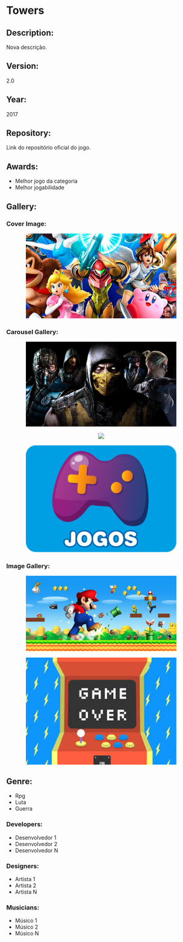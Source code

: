 # Towers

## Description:
   Nova descrição.

## Version:
   2.0

## Year:
   2017

## Repository:
   Link do repositório oficial do jogo.

## Awards:
   - Melhor jogo da categoria
   - Melhor jogabilidade

## Gallery:
### Cover Image:
   <p align="center"><img width="400"src="https://github.com/unbgames/game-template/blob/master/gallery_img/cover_image/game5.jpg"></p>

### Carousel Gallery:
   <p align="center"><img width="400"src="https://github.com/unbgames/game-template/blob/master/gallery_img/carousel_gallery/game2.jpeg"></p>
   <p align="center"><img width="400"src="hhttps://github.com/unbgames/game-template/blob/master/gallery_img/carousel_gallery/game3.jpg"></p>
   <p align="center"><img width="400"src="https://github.com/unbgames/game-template/blob/master/gallery_img/carousel_gallery/game4.png"></p>

### Image Gallery:
   <p align="center"><img width="400"src="https://github.com/unbgames/game-template/blob/master/gallery_img/image_gallery/game6.jpg"></p>
   <p align="center"><img width="400"src="https://github.com/unbgames/game-template/blob/master/gallery_img/image_gallery/game7.jpg"></p>

## Genre:
   - Rpg
   - Luta
   - Guerra

### Developers:
   - Desenvolvedor 1
   - Desenvolvedor 2
   - Desenvolvedor N

### Designers:
   - Artista 1
   - Artista 2
   - Artista N

### Musicians:
   - Músico 1
   - Músico 2
   - Músico N
